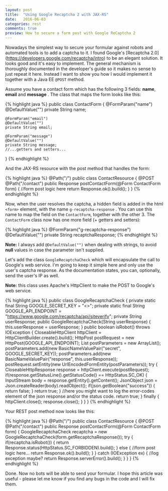 ```yaml
---
layout: post
title:  "Using Google Recaptcha 2 with JAX-RS"
date:   2016-06-03
categories: rest
comments: true
preview: How to secure a form post with Google ReCaptcha 2
---
```


Nowadays the simplest way to secure your formular against robots and automated tools is to add a captcha to it. 
I found Google's [Recaptcha 2.0] (https://developers.google.com/recaptcha/intro) to be an elegant solution. It looks good and it's easy to 
implement. The general mechanism is thoroughly documented in the developer's guide so it makes no sense to just repeat it here. Instead I 
want to show you how I would implement it together with a Java EE ``@POST`` method.

Assume you have a contact form which has the following 3 fields: **name**, **email** and **message** . The class that maps the form
looks like this: 

{% highlight java %}
public class ContactForm {
    @FormParam("name")
    @DefaultValue("")
    private String name;
    
    @FormParam("email")
    @DefaultValue("")
    private String email;
    
    @FormParam("message")
    @DefaultValue("")
    private String message;
    //...getters and setters...
}
{% endhighlight %}

And the JAX-RS resource with the post method that handles the form:

{% highlight java %}
@Path("/")
public class ContactResource {
    @POST
    @Path("/contact")
    public Response postContactForm(@Form ContactForm form) {
        //form post logic here
        return Response.ok().build();
    }
}
{% endhighlight %}

Now, when the user resolves the captcha, a hidden field is added in the html ``<form>`` element, with the name ``g-recaptcha-response`` .
You can use this name to map the field on the ``ContactForm``, together with the other 3. The ``ContactForm`` class now has one more
field (+ getters and setters): 

{% highlight java %}
    @FormParam("g-recaptcha-response")
    @DefaultValue("")
    private String recaptchaResponse;
{% endhighlight %}

**Note:** I always add ``@DefaultValue("")`` when dealing with strings, to avoid **null** values in case the parameter isn't supplied. 

Let's add the class ``GoogleRecaptchaCheck`` which will encapsulate the call to Google's web service. I'm going to keep it simple here and
only use the user's captcha response. As the documentation states, you can, optionally, send the user's IP as well.

**Note:** this class uses Apache's HttpClient to make the POST to Google's web service.

{% highlight java %}
    public class GoogleRecaptchaCheck {
        private static final String GOOGLE_SECRET_KEY = "<<your key here>>";
        private static final String GOOGLE_API_ENDPOINT = "https://www.google.com/recaptcha/api/siteverify";
        private String userResponse;
        public GoogleRecaptchaCheck(String userResponse) {
            this.userResponse = userResponse;
        }
        public boolean isRobot() throws IOException {
            CloseableHttpClient httpClient = HttpClientBuilder.create().build();
	    HttpPost postRequest = new HttpPost(GOOGLE_API_ENDPOINT);
	    List<NameValuePair> postParameters = new ArrayList<NameValuePair>();
	    postParameters.add(new BasicNameValuePair("secret", GOOGLE_SECRET_KEY));
	    postParameters.add(new BasicNameValuePair("response", this.userResponse));
	    postRequest.setEntity(new UrlEncodedFormEntity(postParameters));
	    try {
	        CloseableHttpResponse response = httpClient.execute(postRequest);
                if(response.getStatusLine().getStatusCode() == HttpStatus.SC_OK) {
		    InputStream body = response.getEntity().getContent();
		    JsonObject json = Json.createReader(body).readObject();
	            if(json.getBoolean("success")) {
	                return false;
	            }
	            return true;
	        }
	        //here you might want to log the error-codes element of the json response and/or the status code.
		return true;
	    } finally {
		httpClient.close();
		response.close();
	    }
	}
    }
{% endhighlight %}

Your REST post method now looks like this: 

{% highlight java %}
@Path("/")
public class ContactResource {
    @POST
    @Path("/contact")
    public Response postContactForm(@Form ContactForm form) {
        GoogleRecaptchaCheck recaptcha = new GoogleRecaptchaCheck(form.getRecaptchaResponse());
        try {
            if(recaptcha.isRobot()) {
                return Response.status(HttpStatus.SC_FORBIDDEN).build();
            } else {
                //form post logic here...
                return Response.ok().build();
            }
        } catch (IOException ex) {
            //log exception maybe? 
            return Response.serverError().build();
        }
    }
}
{% endhighlight %}

Done. Now no bots will be able to send your formular. I hope this article was useful - please let me know if you find any bugs in the code and I will fix them.
